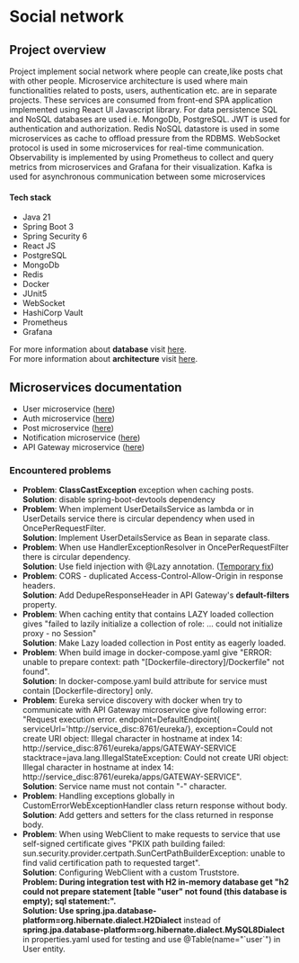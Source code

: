 <h1>Social network</h1>

<h2>Project overview</h2>
<p>Project implement social network where people can create,like posts chat with other people. Microservice architecture is used where
main functionalities related to posts, users, authentication etc. are in separate projects.
These services are consumed from front-end SPA application implemented using React UI Javascript library.
For data persistence SQL and NoSQL databases are used i.e. MongoDb, PostgreSQL. 
JWT is used for authentication and authorization. Redis NoSQL datastore is used in some microservices
as cache to offload pressure from the RDBMS. WebSocket protocol is used in some microservices for real-time communication.
Observability is implemented by using Prometheus to collect and query
metrics from microservices and Grafana for their visualization. Kafka is used for asynchronous communication
between some microservices
</p>

<h4>Tech stack</h4>
<ul>
  <li>Java 21</li>
  <li>Spring Boot 3</li>
  <li>Spring Security 6</li>
  <li>React JS</li>
  <li>PostgreSQL</li>
  <li>MongoDb</li>
  <li>Redis</li>
  <li>Docker</li>
  <li>JUnit5</li>
  <li>WebSocket</li>
  <li>HashiCorp Vault</li>
  <li>Prometheus</li>
  <li>Grafana</li>
</ul> 

<p>
    For more information about <b>database</b> visit  
    <a href="./docs/database.md">here</a>.<br>
    For more information about <b>architecture</b> visit  
    <a href="./docs/architecture.md">here</a>.
</p>

<h2>Microservices documentation</h2>
<ul>
    <li>User microservice (<a href="./docs/user-service/overview.md">here</a>)</li>
    <li>Auth microservice (<a href="./docs/auth-service/overview.md">here</a>)</li>
    <li>Post microservice (<a href="./docs/post-service/overview.md">here</a>)</li>
    <li>Notification microservice (<a href="./docs/notification-service/overview.md">here</a>)</li>
    <li>API Gateway microservice (<a href="./docs/api-gateway-service/overview.md">here</a>)</li>
</ul>

<h3>Encountered problems</h3>
<ul>
    <li><b>Problem</b>: <b>ClassCastException</b> exception when caching posts. <br>
        <b>Solution</b>: disable spring-boot-devtools dependency  </li>
    <li><b>Problem</b>: When implement UserDetailsService as lambda or in UserDetails service there is circular dependency when used in OncePerRequestFilter. <br>
        <b>Solution</b>: Implement UserDetailsService as Bean in separate class.</li>
    <li><b>Problem</b>: When use HandlerExceptionResolver in OncePerRequestFilter there is circular dependency.<br>
        <b>Solution</b>: Use field injection with @Lazy annotation. (<u>Temporary fix</u>)</li>
    <li><b>Problem</b>: CORS - duplicated Access-Control-Allow-Origin in response headers. <br>
        <b>Solution</b>: Add DedupeResponseHeader in API Gateway's <b>default-filters</b> property.</li>
    <li><b>Problem</b>: When caching entity that contains LAZY loaded collection gives "failed to lazily initialize a collection of role: ... could not initialize proxy - no Session"<br>
        <b>Solution</b>: Make Lazy loaded collection in Post entity as eagerly loaded.</li>
    <li><b>Problem</b>: When build image in docker-compose.yaml give "ERROR: unable to prepare context: path "[Dockerfile-directory]/Dockerfile" not found".<br>
        <b>Solution</b>: In docker-compose.yaml build attribute for service must contain [Dockerfile-directory] only.</li>
    <li><b>Problem</b>: Eureka service discovery with docker when try to communicate with API Gateway microservice give following error: "Request execution error. endpoint=DefaultEndpoint{ serviceUrl='http://service_disc:8761/eureka/}, exception=Could not create URI object: Illegal character in hostname at index 14: http://service_disc:8761/eureka/apps/GATEWAY-SERVICE stacktrace=java.lang.IllegalStateException: Could not create URI object: Illegal character in hostname at index 14: http://service_disc:8761/eureka/apps/GATEWAY-SERVICE".<br>
        <b>Solution</b>: Service name must not contain "-" character. </li>
    <li><b>Problem</b>: Handling exceptions globally in CustomErrorWebExceptionHandler class return response without body.<br>
        <b>Solution</b>: Add getters and setters for the class returned in response body. </li>
    <li><b>Problem</b>: When using WebClient to make requests to service that use self-signed certificate gives "PKIX path building failed: sun.security.provider.certpath.SunCertPathBuilderException: unable to find valid certification path to requested target".<br>
        <b>Solution</b>: Configuring WebClient with a custom Truststore. </li>
    <b><b>Problem</b>: During integration test with H2 in-memory database get "h2 could not prepare statement [table "user" not found (this database is empty); sql statement:".<br>
        <b>Solution</b>: Use <b></b>spring.jpa.database-platform=org.hibernate.dialect.H2Dialect</b> instead of <b>spring.jpa.database-platform=org.hibernate.dialect.MySQL8Dialect</b> in properties.yaml used for testing and use @Table(name="`user`") in User entity.</li>

</ul>
